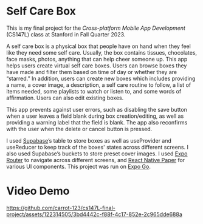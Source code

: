 # Self Care Box
This is my final project for the _Cross-platform Mobile App Development_ (CS147L) class at Stanford in Fall Quarter 2023.

A self care box is a physical box that people have on hand when they feel like they need some self care. Usually, the box contains tissues, chocolates, face masks, photos, anything that can help cheer someone up. This app helps users create virtual self care boxes. Users can browse boxes they have made and filter them based on time of day or whether they are “starred.” In addition, users can create new boxes which includes providing a name, a cover image, a description, a self care routine to follow, a list of items needed, some playlists to watch or listen to, and some words of affirmation. Users can also edit existing boxes. 

This app prevents against user errors, such as disabling the save button when a user leaves a field blank during box creation/editing, as well as providing a warning label that the field is blank. The app also reconfirms with the user when the delete or cancel button is pressed.

I used [Supabase](https://supabase.com/docs)’s table to store boxes as well as useProvider and useReducer to keep track of the boxes' states across different screens. I also used Supabase’s buckets to store preset cover images. I used [Expo Router](https://docs.expo.dev/router/introduction/) to navigate across different screens, and [React Native Paper](https://callstack.github.io/react-native-paper/) for various UI components. This project was run on [Expo Go](https://expo.dev/client).



# Video Demo
https://github.com/carrot-123/cs147L-final-project/assets/122314505/3bd4442c-f88f-4c17-852e-2c965dde688a

